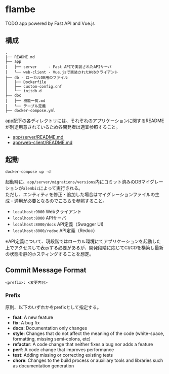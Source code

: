 # flambe
TODO app powered by Fast API and Vue.js

## 構成
```
.
├── README.md
├── app
│   ├── server     - Fast APIで実装されたAPIサーバ
│   └── web-client - Vue.jsで実装されたWebクライアント
├── db - ローカルDB用のファイル
│   ├── Dockerfile
│   ├── custom-config.cnf
│   └── initdb.d
├── doc
│   ├── 機能一覧.md
│   └── テーブル定義
├── docker-compose.yml
```

app配下の各ディレクトリには、それぞれのアプリケーションに関するREADMEが別途用意されているため各開発者は適宜参照すること。
- [app/server/README.md](app/server/README.md)
- [app/web-client/README.md](app/web-client/README.md)

## 起動
```
docker-compose up -d
```

起動時に、`app/server/migrations/versions`内にコミット済みのDBマイグレーションが`alembic`によって実行される。  
ただし、エンティティを修正・追加した場合はマイグレーションファイルの生成・適用が必要となるので[こちら](app/server/README.md#migrations)を参照すること。

- `localhost:9000`
  Webクライアント
- `localhost:8000`
  APIサーバ
- `localhost:8000/docs`
  API定義（Swagger UI)
- `localhost:8000/redoc`
  API定義（Redoc）

※API定義について、現段階ではローカル環境にてアプリケーションを起動した上でアクセスして表示する必要があるが、開発段階に応じてCI/CDを構築し最新の状態を静的ホスティングすることを想定。

## Commit Message Format
```
<prefix>: <変更内容>
```

### Prefix
原則、以下のいずれかをprefixとして指定する。
* **feat**: A new feature
* **fix**: A bug fix
* **docs**: Documentation only changes
* **style**: Changes that do not affect the meaning of the code (white-space, formatting, missing
  semi-colons, etc)
* **refactor**: A code change that neither fixes a bug nor adds a feature
* **perf**: A code change that improves performance
* **test**: Adding missing or correcting existing tests
* **chore**: Changes to the build process or auxiliary tools and libraries such as documentation
  generation